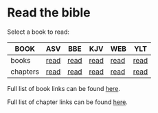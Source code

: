 # Read the bible

Select a book to read:

| BOOK | ASV| BBE| KJV| WEB| YLT |
|---|---|---|---|---|---|
| books  | [read]() | [read]() | [read]() | [read]() | [read]()
| chapters  | [read]() | [read]() | [read]() | [read]() | [read]()

Full list of book links can be found [here](links/links-books.txt).

Full list of chapter links can be found [here](links/links-chapters.txt).


